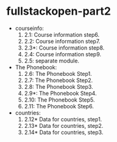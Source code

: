 # fullstackopen-part2

- courseinfo:
  1. 2.1: Course information step6.
  2. 2.2: Course information step7.
  3. 2.3*: Course information step8.
  4. 2.4: Course information step9.
  5. 2.5: separate module.
- The Phonebook:
  1. 2.6: The Phonebook Step1.
  2. 2.7: The Phonebook Step2.
  3. 2.8: The Phonebook Step3.
  4. 2.9*: The Phonebook Step4.
  5. 2.10: The Phonebook Step5.
  6. 2.11: The Phonebook Step6.
- countries:
  1. 2.12* Data for countries, step1.
  2. 2.13* Data for countries, step2.
  3. 2.14* Data for countries, step3.
